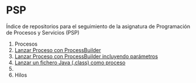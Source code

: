 # PSP
Índice de repositorios para el seguimiento de la asignatura de Programación de Procesos y Servicios (PSP)

1. Procesos
  1. [Lanzar Proceso con ProcessBuilder](https://github.com/lgarciasaces/psp-procesos_-_LanzarProceso)
  2. [Lanzar Proceso con ProcessBuilder incluyendo parámetros](https://github.com/lgarciasaces/psp-procesos_-_LanzaProcesosConParametros)
  3. [Lanzar un fichero Java (.class) como proceso](https://github.com/lgarciasaces/LanzarJavaComoProceso)
  4. 
2. Hilos
